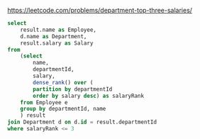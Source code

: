 https://leetcode.com/problems/department-top-three-salaries/

```sql
select 
    result.name as Employee,
    d.name as Department,
    result.salary as Salary
from
    (select 
        name, 
        departmentId,
        salary,
        dense_rank() over (
        partition by departmentId
        order by salary desc) as salaryRank
    from Employee e
    group by departmentId, name
    ) result
join Department d on d.id = result.departmentId 
where salaryRank <= 3
```
